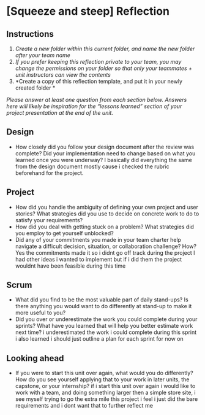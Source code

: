 # [Squeeze and steep] Reflection

## Instructions

1. *Create a new folder within this current folder, and name the new folder
   after your team name*
2. *If you prefer keeping this reflection private to your team, you may change
   the permissions on your folder so that only your teammates + unit instructors
   can view the contents*
3. *Create a copy of this reflection template, and put it in your newly created
   folder *

*Please answer at least one question from each section below. Answers here will
likely be inspiration for the “lessons learned” section of your project
presentation at the end of the unit.*

## Design

* How closely did you follow your design document after the review was complete?
Did your implementation need to change based on what you learned once you were
underway? I basically did everything the same from the design document mostly cause i checked the rubric beforehand for the project.

## Project

* How did you handle the ambiguity of defining your own project and user
  stories? What strategies did you use to decide on concrete work to do to
  satisfy your requirements?
* How did you deal with getting stuck on a problem? What strategies did you
  employ to get yourself unblocked? 
* Did any of your commitments you made in your team charter help navigate a
  difficult decision, situation, or collaboration challenge? How? Yes the commitments made it so i didnt go off track during the project
  I had other ideas i wanted to implement but if i did them the project wouldnt have been feasible during this time

## Scrum

* What did you find to be the most valuable part of daily stand-ups? Is there
  anything you would want to do differently at stand-up to make it more useful
  to you?
* Did you over or underestimate the work you could complete during your sprints?
  What have you learned that will help you better estimate work next time? i underestimated the work i could complete during this sprint i also learned i should just outline a plan for each sprint for now on

## Looking ahead

* If you were to start this unit over again, what would you do differently? How
  do you see yourself applying that to your work in later units, the capstone,
  or your internship? if i start this unit over again i would like to work with a team, and doing something larger then a simple store site, i see myself trying
  to go the extra mile this project i feel i just did the bare requirements and i dont want that to further reflect me
